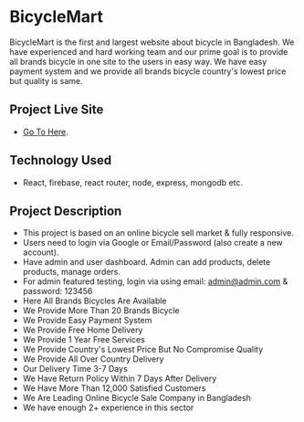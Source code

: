 # BicycleMart

BicycleMart is the first and largest website about bicycle in
Bangladesh. We have experienced and hard working team and our
prime goal is to provide all brands bicycle in one site to the
users in easy way. We have easy payment system and we provide
all brands bicycle country's lowest price but quality is same.

## Project Live Site

- [Go To Here](https://bicycle-mart-1df20.web.app/).

## Technology Used

- React, firebase, react router, node, express, mongodb etc.

## Project Description

- This project is based on an online bicycle sell market & fully responsive.
- Users need to login via Google or Email/Password (also create a new account).
- Have admin and user dashboard. Admin can add products, delete products, manage orders.
- For admin featured testing, login via using email: admin@admin.com & password: 123456
- Here All Brands Bicycles Are Available
- We Provide More Than 20 Brands Bicycle
- We Provide Easy Payment System
- We Provide Free Home Delivery
- We Provide 1 Year Free Services
- We Provide Country's Lowest Price But No Compromise Quality
- We Provide All Over Country Delivery
- Our Delivery Time 3-7 Days
- We Have Return Policy Within 7 Days After Delivery
- We Have More Than 12,000 Satisfied Customers
- We Are Leading Online Bicycle Sale Company in Bangladesh
- We have enough 2+ experience in this sector
